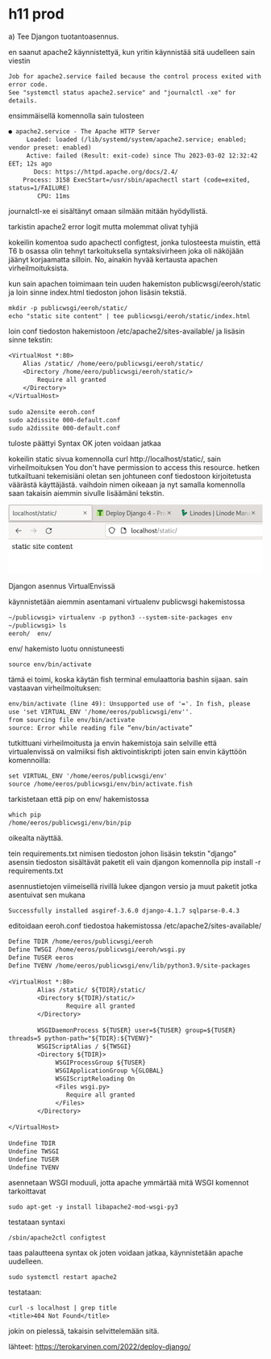 # h11 prod

a) Tee Djangon tuotantoasennus.

en saanut apache2 käynnistettyä, kun yritin käynnistää sitä uudelleen sain viestin

	Job for apache2.service failed because the control process exited with error code.
	See "systemctl status apache2.service" and "journalctl -xe" for details.

ensimmäisellä komennolla sain tulosteen

	● apache2.service - The Apache HTTP Server
	     Loaded: loaded (/lib/systemd/system/apache2.service; enabled; vendor preset: enabled)
	     Active: failed (Result: exit-code) since Thu 2023-03-02 12:32:42 EET; 12s ago
	       Docs: https://httpd.apache.org/docs/2.4/
	    Process: 3158 ExecStart=/usr/sbin/apachectl start (code=exited, status=1/FAILURE)
	        CPU: 11ms

journalctl-xe ei sisältänyt omaan silmään mitään hyödyllistä.

tarkistin apache2 error logit mutta molemmat olivat tyhjiä

kokeilin komentoa sudo apachectl configtest, jonka tulosteesta muistin, että T6 b osassa 
olin tehnyt tarkoituksella syntaksivirheen joka oli näköjään jäänyt korjaamatta silloin.
No, ainakin hyvää kertausta apachen virheilmoituksista.

kun sain apachen toimimaan tein uuden hakemiston publicwsgi/eeroh/static ja loin sinne index.html tiedoston johon lisäsin tekstiä.

	mkdir -p publicwsgi/eeroh/static/
	echo "static site content" | tee publicwsgi/eeroh/static/index.html

loin conf tiedoston hakemistoon /etc/apache2/sites-available/ ja lisäsin sinne tekstin:

	<VirtualHost *:80>
		Alias /static/ /home/eero/publicwsgi/eeroh/static/
		<Directory /home/eero/publicwsgi/eeroh/static/>
			Require all granted
		</Directory>
	</VirtualHost>
	
	sudo a2ensite eeroh.conf
	sudo a2dissite 000-default.conf
	sudo a2dissite 000-default.conf

tuloste päättyi Syntax OK joten voidaan jatkaa

kokeilin static sivua komennolla curl http://localhost/static/, sain virheilmoituksen You don't have permission to access this resource.
hetken tutkailtuani tekemisiäni oletan sen johtuneen conf tiedostoon kirjoitetusta väärästä käyttäjästä.
vaihdoin nimen oikeaan ja nyt samalla komennolla saan takaisin aiemmin sivulle lisäämäni tekstin.

![](Pictures/T11a1.png)

Djangon asennus VirtualEnvissä

käynnistetään aiemmin asentamani virtualenv publicwsgi hakemistossa

	~/publicwsgi> virtualenv -p python3 --system-site-packages env
	~/publicwsgi> ls
	eeroh/  env/

env/ hakemisto luotu onnistuneesti


	source env/bin/activate
	
tämä ei toimi, koska käytän fish terminal emulaattoria bashin sijaan.
sain vastaavan virheilmoituksen:

	env/bin/activate (line 49): Unsupported use of '='. In fish, please use 'set VIRTUAL_ENV '/home/eeros/publicwsgi/env''.
	from sourcing file env/bin/activate
	source: Error while reading file “env/bin/activate”
	
tutkittuani virheilmoitusta ja envin hakemistoja sain selville että 
virtualenvissä on valmiiksi fish aktivointiskripti joten sain envin käyttöön komennoilla:

	set VIRTUAL_ENV '/home/eeros/publicwsgi/env'
	source /home/eeros/publicwsgi/env/bin/activate.fish

tarkistetaan että pip on env/ hakemistossa

	which pip
	/home/eeros/publicwsgi/env/bin/pip

oikealta näyttää.

tein requirements.txt nimisen tiedoston johon lisäsin tekstin "django"
asensin tiedoston sisältävät paketit eli vain djangon komennolla pip install -r requirements.txt

asennustietojen viimeisellä rivillä lukee djangon versio ja muut paketit jotka asentuivat sen mukana

	Successfully installed asgiref-3.6.0 django-4.1.7 sqlparse-0.4.3

editoidaan eeroh.conf tiedostoa hakemistossa /etc/apache2/sites-available/ 

	Define TDIR /home/eeros/publicwsgi/eeroh
	Define TWSGI /home/eeros/publicwsgi/eeroh/wsgi.py 
	Define TUSER eeros
	Define TVENV /home/eeros/publicwsgi/env/lib/python3.9/site-packages
	
	<VirtualHost *:80>
	        Alias /static/ ${TDIR}/static/
	        <Directory ${TDIR}/static/>
	                Require all granted
	        </Directory>
	
	        WSGIDaemonProcess ${TUSER} user=${TUSER} group=${TUSER} threads=5 python-path="${TDIR}:${TVENV}"
	        WSGIScriptAlias / ${TWSGI}
	        <Directory ${TDIR}>
	             WSGIProcessGroup ${TUSER}
	             WSGIApplicationGroup %{GLOBAL}
	             WSGIScriptReloading On
	             <Files wsgi.py>
	                Require all granted
	             </Files>
	        </Directory>
	
	</VirtualHost>
	
	Undefine TDIR
	Undefine TWSGI
	Undefine TUSER
	Undefine TVENV
	
asennetaan WSGI moduuli, jotta apache ymmärtää mitä WSGI komennot tarkoittavat

	sudo apt-get -y install libapache2-mod-wsgi-py3

testataan syntaxi

	/sbin/apache2ctl configtest

taas palautteena syntax ok joten voidaan jatkaa, käynnistetään apache uudelleen.

	sudo systemctl restart apache2

testataan: 

	curl -s localhost | grep title
	<title>404 Not Found</title>

jokin on pielessä, takaisin selvittelemään sitä.

lähteet: https://terokarvinen.com/2022/deploy-django/
